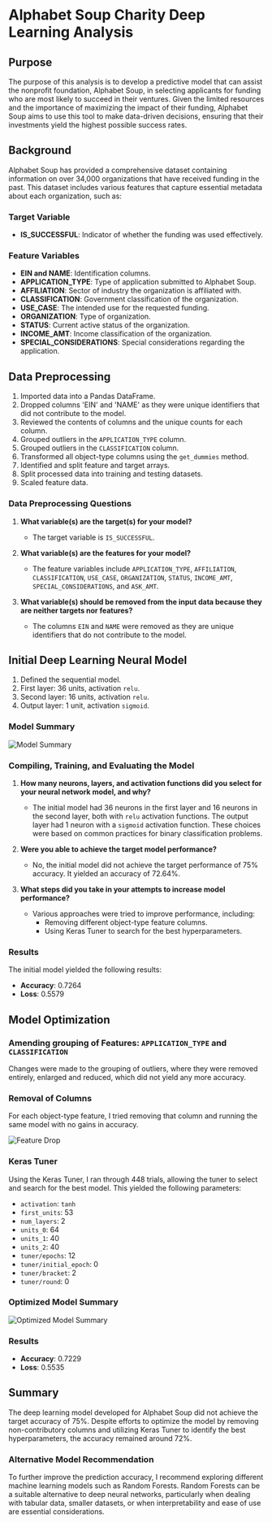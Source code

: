 # Alphabet Soup Charity Deep Learning Analysis

## Purpose

The purpose of this analysis is to develop a predictive model that can assist the nonprofit foundation, Alphabet Soup, in selecting applicants for funding who are most likely to succeed in their ventures. Given the limited resources and the importance of maximizing the impact of their funding, Alphabet Soup aims to use this tool to make data-driven decisions, ensuring that their investments yield the highest possible success rates.

## Background

Alphabet Soup has provided a comprehensive dataset containing information on over 34,000 organizations that have received funding in the past. This dataset includes various features that capture essential metadata about each organization, such as:

### Target Variable

- **IS_SUCCESSFUL**: Indicator of whether the funding was used effectively.

### Feature Variables

- **EIN and NAME**: Identification columns.
- **APPLICATION_TYPE**: Type of application submitted to Alphabet Soup.
- **AFFILIATION**: Sector of industry the organization is affiliated with.
- **CLASSIFICATION**: Government classification of the organization.
- **USE_CASE**: The intended use for the requested funding.
- **ORGANIZATION**: Type of organization.
- **STATUS**: Current active status of the organization.
- **INCOME_AMT**: Income classification of the organization.
- **SPECIAL_CONSIDERATIONS**: Special considerations regarding the application.

## Data Preprocessing

1. Imported data into a Pandas DataFrame.
2. Dropped columns 'EIN' and 'NAME' as they were unique identifiers that did not contribute to the model.
3. Reviewed the contents of columns and the unique counts for each column.
4. Grouped outliers in the `APPLICATION_TYPE` column.
5. Grouped outliers in the `CLASSIFICATION` column.
6. Transformed all object-type columns using the `get_dummies` method.
7. Identified and split feature and target arrays.
8. Split processed data into training and testing datasets.
9. Scaled feature data.

### Data Preprocessing Questions

1. **What variable(s) are the target(s) for your model?**
   - The target variable is `IS_SUCCESSFUL`.

2. **What variable(s) are the features for your model?**
   - The feature variables include `APPLICATION_TYPE`, `AFFILIATION`, `CLASSIFICATION`, `USE_CASE`, `ORGANIZATION`, `STATUS`, `INCOME_AMT`, `SPECIAL_CONSIDERATIONS`, and `ASK_AMT`.

3. **What variable(s) should be removed from the input data because they are neither targets nor features?**
   - The columns `EIN` and `NAME` were removed as they are unique identifiers that do not contribute to the model.

## Initial Deep Learning Neural Model

1. Defined the sequential model.
2. First layer: 36 units, activation `relu`.
3. Second layer: 16 units, activation `relu`.
4. Output layer: 1 unit, activation `sigmoid`.

### Model Summary
![Model Summary](deep_learning_challenge/images/Initial_model_design.png)

### Compiling, Training, and Evaluating the Model

1. **How many neurons, layers, and activation functions did you select for your neural network model, and why?**
   - The initial model had 36 neurons in the first layer and 16 neurons in the second layer, both with `relu` activation functions. The output layer had 1 neuron with a `sigmoid` activation function. These choices were based on common practices for binary classification problems.

2. **Were you able to achieve the target model performance?**
   - No, the initial model did not achieve the target performance of 75% accuracy. It yielded an accuracy of 72.64%.

3. **What steps did you take in your attempts to increase model performance?**
   - Various approaches were tried to improve performance, including:
     - Removing different object-type feature columns.
     - Using Keras Tuner to search for the best hyperparameters.

### Results
The initial model yielded the following results:
- **Accuracy**: 0.7264
- **Loss**: 0.5579

## Model Optimization

### Amending grouping of Features: `APPLICATION_TYPE` and `CLASSIFICATION`

Changes were made to the grouping of outliers, where they were removed entirely, enlarged and reduced, which did not yield any more accuracy.


### Removal of Columns

For each object-type feature, I tried removing that column and running the same model with no gains in accuracy.

![Feature Drop](deep_learning_challenge/images/Column_drop.png)

### Keras Tuner

Using the Keras Tuner, I ran through 448 trials, allowing the tuner to select and search for the best model. This yielded the following parameters:

- `activation`: `tanh`
- `first_units`: 53
- `num_layers`: 2
- `units_0`: 64
- `units_1`: 40
- `units_2`: 40
- `tuner/epochs`: 12
- `tuner/initial_epoch`: 0
- `tuner/bracket`: 2
- `tuner/round`: 0

### Optimized Model Summary 
![Optimized Model Summary](deep_learning_challenge/images/Optimized_model_summary.png)

### Results

- **Accuracy**: 0.7229
- **Loss**: 0.5535

## Summary

The deep learning model developed for Alphabet Soup did not achieve the target accuracy of 75%. Despite efforts to optimize the model by removing non-contributory columns and utilizing Keras Tuner to identify the best hyperparameters, the accuracy remained around 72%.

### Alternative Model Recommendation

To further improve the prediction accuracy, I recommend exploring different machine learning models such as Random Forests. Random Forests can be a suitable alternative to deep neural networks, particularly when dealing with tabular data, smaller datasets, or when interpretability and ease of use are essential considerations.
